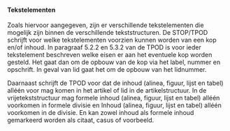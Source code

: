 ﻿#### Tekstelementen

Zoals hiervoor aangegeven, zijn er verschillende tekstelementen die mogelijk
zijn binnen de verschillende tekststructuren. De STOP/TPOD schrijft voor welke
tekstelementen voorzien kunnen worden van een kop en/of inhoud. In paragraaf
5.2.2 en 5.3.2 van de TPOD is voor ieder tekstelement beschreven welke eisen er
aan het eventuele kop worden gesteld. Het gaat dan om de opbouw van de kop via
het label, nummer en opschrift. In geval van lid gaat het om de opbouw van het
lidnummer.

Daarnaast schrijft de TPOD voor dat de inhoud (alinea, figuur, lijst en tabel)
alléén voor mag komen in het artikel of lid in de artikelstructuur. In de
vrijetekststructuur mag formele inhoud (alinea, figuur, lijst en tabel) alléén
voorkomen in formele divisie en Inhoud (alinea, figuur, lijst en tabel) alléén
voorkomen in de divisie. En kan zowel inhoud als formele inhoud gemarkeerd
worden als citaat, casus of voorbeeld.
